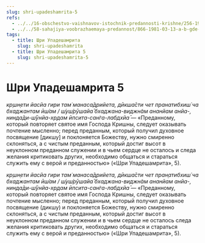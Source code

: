 ```yaml
---
slug: shri-upadeshamrita-5
refs:
  - ../../16-obschestvo-vaishnavov-istochnik-predannosti-krishne/256-1982-06-08-a3-stih-rupy-gosvami-o-pochitanii-predannyh-raznogo-urovnya-zamechanie-bhaktivinoda-thakura.md
  - ../../58-sahajiya-voobrazhaemaya-predannost/866-1981-03-13-a-b-gde-angely-stupit-ne-smeyut.md
tags:
  - title: Шри Упадешамрита
    slug: shri-upadeshamrita
  - title: Шри Упадешамрита 5
    slug: shri-upadeshamrita-5
---
```


# Шри Упадешамрита 5

*кр̣шн̣ети йасйа гири там̇ манаса̄дрийета, дӣкша̄сти чет пранатибхиш́ ча бхаджантам ӣш́ам / ш́уш́рӯшайа̄ бхаджана-виджн̃ам ананйам анйа-, нинда̄ди-ш́ӯнйа-хр̣дам ӣпсита-сан̇га-лабдхйа̄* — «Преданному, который повторяет святое имя Господа Кришны, следует оказывать почтение мысленно; перед преданным, который получил духовное посвящение [дикшу] и поклоняется Божеству, нужно смиренно склоняться, а с чистым преданным, который достиг высот в неуклонном преданном служении и в чьем сердце не осталось и следа желания критиковать других, необходимо общаться и стараться служить ему с верой и преданностью» («Шри Упадешамрита», 5).


*кр̣шн̣ети йасйа гири там̇ манаса̄дрийета, дӣкша̄сти чет пран̣атибхиш́ ча бхаджантам ӣш́ам / ш́уш́рӯшайа̄ бхаджана-виджн̃ам ананйам анйа-, нинда̄ди-ш́ӯнйа-хр̣дам ӣпсита-сан̇га-лабдхйа̄* — «Преданному, который повторяет святое имя Господа Кришны, следует оказывать почтение мысленно; перед преданным, который получил духовное посвящение (дикшу) и поклоняется Божеству, нужно смиренно склоняться, а с чистым преданным, который достиг высот в неуклонном преданном служении и в чьем сердце не осталось следа желания критиковать других, необходимо общаться и стараться служить ему с верой и преданностью» («Шри Упадешамрита», 5).

